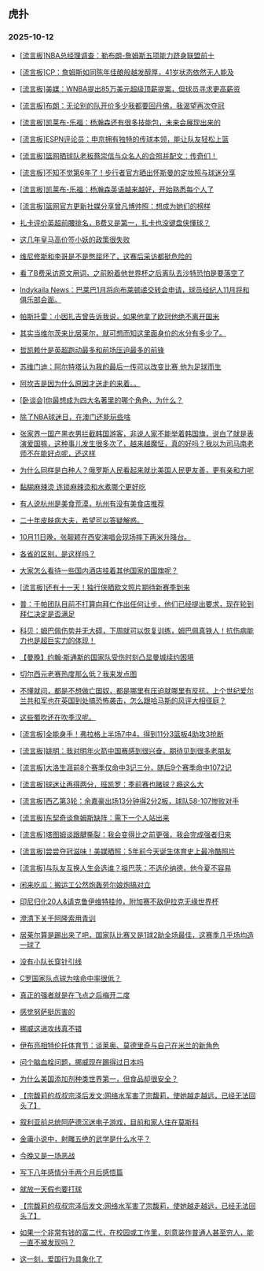 ## 虎扑 
### 2025-10-12

+ [[流言板]NBA总经理调查：勒布朗-詹姆斯五项能力跻身联盟前十](https://bbs.hupu.com/635133861.html)

+ [[流言板]CP：詹姆斯如同陈年佳酿般越发醇厚，41岁状态依然无人能及](https://bbs.hupu.com/635133484.html)

+ [[流言板]美媒：WNBA提出85万美元超级顶薪提案，但球员寻求更高薪资](https://bbs.hupu.com/635134090.html)

+ [[流言板]布朗：无论别的队开价多少我都要回丹佛，我渴望再次夺冠](https://bbs.hupu.com/635132850.html)

+ [[流言板]凯莱布-乐福：杨瀚森还有很多技能包，未来会展现出来的](https://bbs.hupu.com/635132061.html)

+ [[流言板]ESPN评论员：申京拥有独特的传球本领，能让队友轻松上篮](https://bbs.hupu.com/635134045.html)

+ [[流言板]篮网晒球队老板蔡崇信与众名人的合照并配文：传奇们！](https://bbs.hupu.com/635133683.html)

+ [[流言板]不知不觉第6年了！步行者官方晒出怀斯曼的定妆照与球迷分享](https://bbs.hupu.com/635133397.html)

+ [[流言板]凯莱布-乐福：杨瀚森英语越来越好，开始熟悉每个人了](https://bbs.hupu.com/635131947.html)

+ [[流言板]篮网官方更新社媒分享曾凡博帅照：想成为她们的榜样](https://bbs.hupu.com/635134241.html)

+ [扎卡评价英超前腰排名，B费又是第一，扎卡也没键盘侠懂球？](https://bbs.hupu.com/635129061.html)

+ [这几年皇马高价签小妖的政策很失败](https://bbs.hupu.com/635130900.html)

+ [维尼修斯和李哥是不是憋屈坏了，这赛后采访都挺危险的](https://bbs.hupu.com/635127870.html)

+ [看了B费采访原文用词，之前盼着他世界杯之后离队去沙特恐怕是要落空了](https://bbs.hupu.com/635128780.html)

+ [Indykaila News：巴莱巴1月将向布莱顿递交转会申请，球员经纪人11月将和俱乐部会面。](https://bbs.hupu.com/635129845.html)

+ [帕斯托雷：小因扎吉曾告诉我说，如果他拿了欧冠他绝不离开国米](https://bbs.hupu.com/635128003.html)

+ [其实当维尔茨来比居莱尔，就可想而知这里面身价的水分有多少了。](https://bbs.hupu.com/635129267.html)

+ [哲凯赖什是英超跑动最多和前场压迫最多的前锋](https://bbs.hupu.com/635127590.html)

+ [苏维门迪：阿尔特塔认为我的最后一传可以改变比赛 他为足球而生](https://bbs.hupu.com/635127761.html)

+ [阿坎吉是因为什么原因才送走的来着。。](https://bbs.hupu.com/635130440.html)

+ [[卧谈会]你最想成为四大名著里的哪个角色，为什么？](https://bbs.hupu.com/635131714.html)

+ [除了NBA球迷日，在澳门还能玩些啥](https://bbs.hupu.com/635132303.html)

+ [张家界一国产黑衣男拦截韩国游客，非说人家不能举着韩国旗，说白了就是表演爱国嘛，这种事儿发生很多次了，越来越魔怔，真的好吗？我以为司马南老师不在能好点呢，还这样](https://bbs.hupu.com/635132874.html)

+ [为什么同样是白种人？俄罗斯人民看起来就比美国人民更友善，更有亲和力呢](https://bbs.hupu.com/635133311.html)

+ [黏糊麻辣烫 连锁麻辣烫和水煮哪个更好吃](https://bbs.hupu.com/635134371.html)

+ [有人说杭州是美食荒漠，杭州有没有美食店推荐](https://bbs.hupu.com/635133832.html)

+ [二十年皮肤病大夫，希望可以答疑解惑。](https://bbs.hupu.com/635132031.html)

+ [10月11日晚，张靓颖在西安演唱会现场摔下两米升降台。](https://bbs.hupu.com/635133345.html)

+ [各省的区别，是这样吗？](https://bbs.hupu.com/635133316.html)

+ [大家怎么看待一些国内酒店挂着其他国家的国旗呢？](https://bbs.hupu.com/635133271.html)

+ [[流言板]还有十一天！独行侠晒欧文照片期待新赛季到来](https://bbs.hupu.com/635133890.html)

+ [普：于帕团队目前不打算向拜仁作出任何让步，他们已经提出要求，现在轮到拜仁决定是否满足](https://bbs.hupu.com/635134149.html)

+ [科贝：姆巴佩伤势并无大碍，下周就可以恢复训练，姆巴佩真铁人！抗伤病能力也是超巨实力的体现！](https://bbs.hupu.com/635130332.html)

+ [【曼晚】约翰·斯通斯的国家队受伤时刻凸显曼城续约困境](https://bbs.hupu.com/635128426.html)

+ [切尔西元老赛热度那么低？我来发点图](https://bbs.hupu.com/635133401.html)

+ [不懂就问，都是不想做亡国奴，都是哪里有压迫就哪里有反抗，上个世纪爱尔兰共和军也在英国到处搞恐怖袭击，怎么跟哈马斯的风评大相径庭？](https://bbs.hupu.com/635134179.html)

+ [这些蜀吹还在吹季汉呢。](https://bbs.hupu.com/635132169.html)

+ [[流言板]全能身手！弗拉格上半场7中4，得到11分3篮板4助攻3抢断](https://bbs.hupu.com/635136789.html)

+ [[流言板]姚明：我对明年火箭中国赛感到很兴奋，期待见到很多老朋友](https://bbs.hupu.com/635137925.html)

+ [[流言板]大洛生涯前8个赛季仅命中3记三分，随后9个赛季命中1072记](https://bbs.hupu.com/635136050.html)

+ [[流言板]球迷让再得两分，班凯罗：季前赛也赌球？瘾这么大](https://bbs.hupu.com/635136773.html)

+ [[流言板]西乙第3轮：余嘉豪出场13分钟得2分2板，球队58-107惨败对手](https://bbs.hupu.com/635136656.html)

+ [[流言板]东契奇谈詹姆斯缺阵：需下一个人站出来](https://bbs.hupu.com/635135616.html)

+ [[流言板]塔图姆谈跟腱撕裂：我会变得比之前更强，我会完成强者归来](https://bbs.hupu.com/635136659.html)

+ [[流言板]尝尝夺冠滋味！美媒晒照：5年前今天诞生体育史上最冷酷照片](https://bbs.hupu.com/635136145.html)

+ [[流言板]与队友互换人生会选谁？祖巴茨：不选伦纳德，他今夏不容易](https://bbs.hupu.com/635135606.html)

+ [闲来吃瓜：搬运工公然炮轰劳尔娘炮搞对立](https://bbs.hupu.com/635136475.html)

+ [印尼归化20人&amp;请克鲁伊维特挂帅，附加赛不敌伊拉克无缘世界杯](https://bbs.hupu.com/635135882.html)

+ [澄清下关于阿隆索用青训](https://bbs.hupu.com/635135808.html)

+ [居莱尔算是踢出来了吧，国家队比赛又是1球2助全场最佳，这赛季几乎场均造一球了](https://bbs.hupu.com/635137175.html)

+ [没有小队长穿针引线](https://bbs.hupu.com/635134932.html)

+ [C罗国家队点球为啥命中率很低？](https://bbs.hupu.com/635137295.html)

+ [真正的强者就是在飞点之后梅开二度](https://bbs.hupu.com/635134800.html)

+ [感觉努萨挺厉害的](https://bbs.hupu.com/635134546.html)

+ [挪威这进攻线真不错](https://bbs.hupu.com/635134558.html)

+ [伊布亮相特伦托体育节：谈莱奥、莫德里奇与自己在米兰的新角色](https://bbs.hupu.com/635134458.html)

+ [问个脑血栓问题，挪威现在踢得过日本吗](https://bbs.hupu.com/635136489.html)

+ [为什么美国添加剂种类世界第一，但食品却很安全？](https://bbs.hupu.com/635135963.html)

+ [【宗馥莉的叔叔宗泽后发文:网络水军害了宗馥莉，使她越走越远，已经无法回头了】](https://bbs.hupu.com/635135929.html)

+ [叙利亚前总统阿萨德沉迷电子游戏，目前和家人住在莫斯科](https://bbs.hupu.com/635135894.html)

+ [金庸小说中，射雕五绝的武学是什么水平？](https://bbs.hupu.com/635137139.html)

+ [今晚又是一场恶战](https://bbs.hupu.com/635136216.html)

+ [写下八年感情分手两个月后感悟篇](https://bbs.hupu.com/635136370.html)

+ [就放一天假也要打球](https://bbs.hupu.com/635136002.html)

+ [【宗馥莉的叔叔宗泽后发文:网络水军害了宗馥莉，使她越走越远，已经无法回头了】](https://bbs.hupu.com/635135932.html)

+ [如果一个非常有钱的富二代，在校园或工作里，刻意装作普通人甚至穷人，能一直不被发现吗？](https://bbs.hupu.com/635135811.html)

+ [这一刻，爱国行为具象化了](https://bbs.hupu.com/635137405.html)

